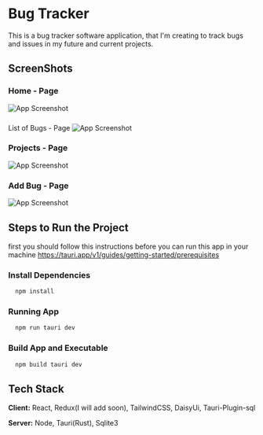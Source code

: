 # Bug Tracker

This is a bug tracker software application, that I'm creating to track bugs and issues in my future and current projects.

## ScreenShots

### Home - Page

![App Screenshot](https://i.imgur.com/qkiMNCal.jpg)

###

List of Bugs - Page
![App Screenshot](https://i.imgur.com/bUqL4Z1.gif)

### Projects - Page

![App Screenshot](https://i.imgur.com/yY89R19.gif)

### Add Bug - Page

![App Screenshot](https://i.imgur.com/lKjkXtth.png)

## Steps to Run the Project

first you should follow this instructions before you can run this app in your machine
https://tauri.app/v1/guides/getting-started/prerequisites

### Install Dependencies

```bash
  npm install
```

### Running App

```bash
  npm run tauri dev
```

### Build App and Executable

```bash
  npm build tauri dev
```

## Tech Stack

**Client:** React, Redux(I will add soon), TailwindCSS, DaisyUi, Tauri-Plugin-sql

**Server:** Node, Tauri(Rust), Sqlite3
